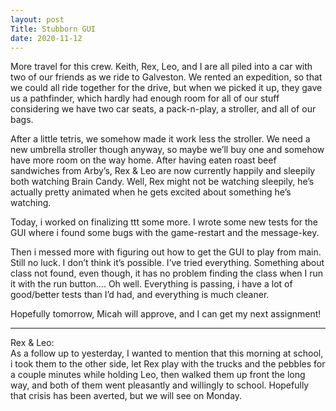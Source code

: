 ```yaml
---
layout: post
Title: Stubborn GUI
date: 2020-11-12
---
```


More travel for this crew.  Keith, Rex, Leo, and I are all piled into a car with two of our friends as we ride to Galveston.  We rented an expedition, so that we could all ride together for the drive, but when we picked it up, they gave us a pathfinder, which hardly had enough room for all of our stuff considering we have two car seats, a pack-n-play, a stroller, and all of our bags.  

After a little tetris, we somehow made it work less the stroller.  We need a new umbrella stroller though anyway, so maybe we’ll buy one and somehow have more room on the way home.  After having eaten roast beef sandwiches from Arby’s, Rex & Leo are now currently happily and sleepily both watching Brain Candy.  Well, Rex might not be watching sleepily, he’s actually pretty animated when he gets excited about something he’s watching.

Today, i worked on finalizing ttt some more.  I wrote some new tests for the GUI where i found some bugs with the game-restart and the message-key.  

Then i messed more with figuring out how to get the GUI to play from main.  Still no luck.  I don’t think it’s possible.  I’ve tried everything.  Something about class not found, even though, it has no problem finding the class when I run it with the run button…. Oh well.  Everything is passing, i have a lot of good/better tests than I’d had, and everything is much cleaner.

Hopefully tomorrow, Micah will approve, and I can get my next assignment!


***
Rex & Leo:  
As a follow up to yesterday, I wanted to mention that this morning at school, i took them to the other side, let Rex play with the trucks and the pebbles for a couple minutes while holding Leo, then walked them up front the long way, and both of them went pleasantly and willingly to school.  Hopefully that crisis has been averted, but we will see on Monday.

